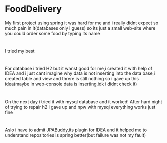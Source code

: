 # FoodDelivery
My first project using spring
it was hard for me and i really didnt expect so much pain in it(databases only i guess) so its just a small web-site where you could order some food by typing its name
# 
I tried my best
# 
For database i tried H2 but it wanst good for me,i created it with help of IDEA and i just cant imagine why data is not inserting into the data base,i created table and view and threre is still nothing so i gave up this idea(maybe in web-console data is inserting,idk i didnt check it)
#
On the next day i tried it with mysql database and it worked! After hard night of trying to repair h2 i gave up and npw with mysql everything works just fine
# 
Aslo i have to admit JPABuddy,its plugin for IDEA and it helped me to understand repositories is spring better(but failure was not my fault)
